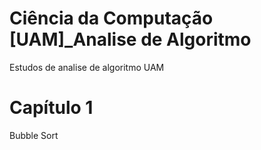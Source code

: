 
# Ciência da Computação [UAM]_Analise de Algoritmo

Estudos de analise de algoritmo UAM

# Capítulo 1

Bubble Sort
